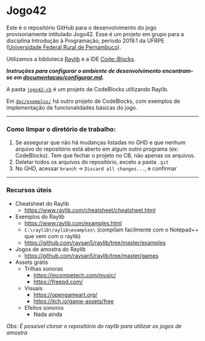 # Jogo42
Este é o repositório GitHub para o desenvolvimento do jogo provisoriamente intitulado Jogo42. Esse é um projeto em grupo para a disciplina Introdução à Programação, período 2019.1 da UFRPE ([Universidade Federal Rural de Pernambuco](http://www.ufrpe.br)). 

Utilizamos a biblioteca [Raylib](https://www.raylib.com/) e a IDE [Code::Blocks](http://www.codeblocks.org/).

**_Instruções para configurar o ambiente de desenvolvimento encontram-se em [documentacao/configurar.md](documentacao/configurar.md)._**

A pasta [`jogo42-cb`](jogo42-cb/) é um projeto de CodeBlocks utilizando Raylib.

Em [`doc/exemplos/`](doc/exemplos/) há outro projeto de CodeBlocks, com exemplos de implementação de funcionalidades básicas do jogo.

----------------

### Como limpar o diretório de trabalho:
1. Se assegurar que não há mudanças listadas no GHD e que nenhum arquivo do repositório está aberto em algum outro programa (ex: CodeBlocks). Tem que fechar o projeto no CB, não apenas os arquivos.
2. Deletar todos os arquivos do repositório, exceto a pasta `.git`
3. No GHD, acessar `branch` -> `Discard all changes...`, e confirmar

---------------

### Recursos úteis
- Cheatsheet do Raylib  
  - https://www.raylib.com/cheatsheet/cheatsheet.html
- Exemplos do Raylib
  - https://www.raylib.com/examples.html
  - `C:\raylib\raylib\examples\` (compilam facilmente com o Notepad++ que vem com o raylib)
  - https://github.com/raysan5/raylib/tree/master/examples
- Jogos de amostra do Raylib
  - https://github.com/raysan5/raylib/tree/master/games
- Assets grátis
  - Trilhas sonoras
    - https://incompetech.com/music/
    - https://freepd.com/
  - Visuais
    - https://opengameart.org/
    - https://itch.io/game-assets/free
  - Efeitos sonoros
    - Nada ainda

_Obs: É possível clonar o repositório do raylib para utilizar os jogos de amostra_
